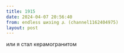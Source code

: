 ```yaml
---
title: 1915
date: 2024-04-07 20:56:40
from: endless шизing ⍼ (channel1162404975)
layout: post
---
```


или я стал керамогранитом
